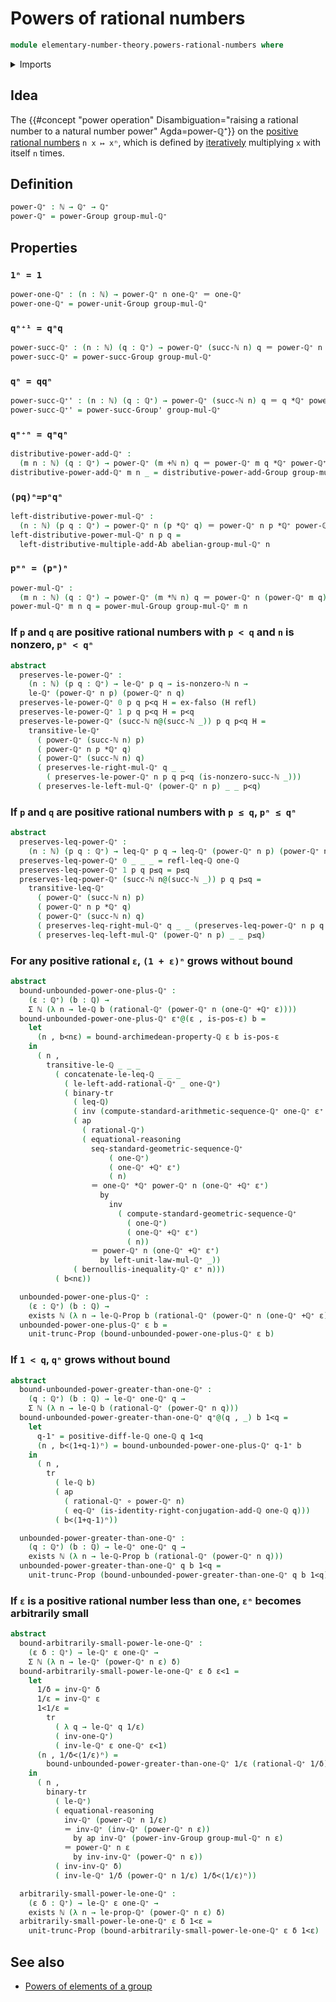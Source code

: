 # Powers of rational numbers

```agda
module elementary-number-theory.powers-rational-numbers where
```

<details><summary>Imports</summary>

```agda
open import elementary-number-theory.multiplicative-monoid-of-rational-numbers
open import group-theory.powers-of-elements-monoids
open import foundation.identity-types
```

</details>

## Idea

The
{{#concept "power operation" Disambiguation="raising a rational number to a natural number power" Agda=power-ℚ⁺}}
on the [positive](elementary-number-theory.positive-rational-numbers.md)
[rational numbers](elementary-number-theory.rational-numbers.md) `n x ↦ xⁿ`,
which is defined by [iteratively](foundation.iterating-functions.md) multiplying
`x` with itself `n` times.

## Definition

```agda
power-ℚ⁺ : ℕ → ℚ⁺ → ℚ⁺
power-ℚ⁺ = power-Group group-mul-ℚ⁺
```

## Properties

### `1ⁿ = 1`

```agda
power-one-ℚ⁺ : (n : ℕ) → power-ℚ⁺ n one-ℚ⁺ ＝ one-ℚ⁺
power-one-ℚ⁺ = power-unit-Group group-mul-ℚ⁺
```

### `qⁿ⁺¹ = qⁿq`

```agda
power-succ-ℚ⁺ : (n : ℕ) (q : ℚ⁺) → power-ℚ⁺ (succ-ℕ n) q ＝ power-ℚ⁺ n q *ℚ⁺ q
power-succ-ℚ⁺ = power-succ-Group group-mul-ℚ⁺
```

### `qⁿ = qqⁿ`

```agda
power-succ-ℚ⁺' : (n : ℕ) (q : ℚ⁺) → power-ℚ⁺ (succ-ℕ n) q ＝ q *ℚ⁺ power-ℚ⁺ n q
power-succ-ℚ⁺' = power-succ-Group' group-mul-ℚ⁺
```

### `qᵐ⁺ⁿ = qᵐqⁿ`

```agda
distributive-power-add-ℚ⁺ :
  (m n : ℕ) (q : ℚ⁺) → power-ℚ⁺ (m +ℕ n) q ＝ power-ℚ⁺ m q *ℚ⁺ power-ℚ⁺ n q
distributive-power-add-ℚ⁺ m n _ = distributive-power-add-Group group-mul-ℚ⁺ m n
```

### `(pq)ⁿ=pⁿqⁿ`

```agda
left-distributive-power-mul-ℚ⁺ :
  (n : ℕ) (p q : ℚ⁺) → power-ℚ⁺ n (p *ℚ⁺ q) ＝ power-ℚ⁺ n p *ℚ⁺ power-ℚ⁺ n q
left-distributive-power-mul-ℚ⁺ n p q =
  left-distributive-multiple-add-Ab abelian-group-mul-ℚ⁺ n
```

### `pᵐⁿ = (pᵐ)ⁿ`

```agda
power-mul-ℚ⁺ :
  (m n : ℕ) (q : ℚ⁺) → power-ℚ⁺ (m *ℕ n) q ＝ power-ℚ⁺ n (power-ℚ⁺ m q)
power-mul-ℚ⁺ m n q = power-mul-Group group-mul-ℚ⁺ m n
```

### If `p` and `q` are positive rational numbers with `p < q` and `n` is nonzero, `pⁿ < qⁿ`

```agda
abstract
  preserves-le-power-ℚ⁺ :
    (n : ℕ) (p q : ℚ⁺) → le-ℚ⁺ p q → is-nonzero-ℕ n →
    le-ℚ⁺ (power-ℚ⁺ n p) (power-ℚ⁺ n q)
  preserves-le-power-ℚ⁺ 0 p q p<q H = ex-falso (H refl)
  preserves-le-power-ℚ⁺ 1 p q p<q H = p<q
  preserves-le-power-ℚ⁺ (succ-ℕ n@(succ-ℕ _)) p q p<q H =
    transitive-le-ℚ⁺
      ( power-ℚ⁺ (succ-ℕ n) p)
      ( power-ℚ⁺ n p *ℚ⁺ q)
      ( power-ℚ⁺ (succ-ℕ n) q)
      ( preserves-le-right-mul-ℚ⁺ q _ _
        ( preserves-le-power-ℚ⁺ n p q p<q (is-nonzero-succ-ℕ _)))
      ( preserves-le-left-mul-ℚ⁺ (power-ℚ⁺ n p) _ _ p<q)
```

### If `p` and `q` are positive rational numbers with `p ≤ q`, `pⁿ ≤ qⁿ`

```agda
abstract
  preserves-leq-power-ℚ⁺ :
    (n : ℕ) (p q : ℚ⁺) → leq-ℚ⁺ p q → leq-ℚ⁺ (power-ℚ⁺ n p) (power-ℚ⁺ n q)
  preserves-leq-power-ℚ⁺ 0 _ _ _ = refl-leq-ℚ one-ℚ
  preserves-leq-power-ℚ⁺ 1 p q p≤q = p≤q
  preserves-leq-power-ℚ⁺ (succ-ℕ n@(succ-ℕ _)) p q p≤q =
    transitive-leq-ℚ⁺
      ( power-ℚ⁺ (succ-ℕ n) p)
      ( power-ℚ⁺ n p *ℚ⁺ q)
      ( power-ℚ⁺ (succ-ℕ n) q)
      ( preserves-leq-right-mul-ℚ⁺ q _ _ (preserves-leq-power-ℚ⁺ n p q p≤q))
      ( preserves-leq-left-mul-ℚ⁺ (power-ℚ⁺ n p) _ _ p≤q)
```

### For any positive rational `ε`, `(1 + ε)ⁿ` grows without bound

```agda
abstract
  bound-unbounded-power-one-plus-ℚ⁺ :
    (ε : ℚ⁺) (b : ℚ) →
    Σ ℕ (λ n → le-ℚ b (rational-ℚ⁺ (power-ℚ⁺ n (one-ℚ⁺ +ℚ⁺ ε))))
  bound-unbounded-power-one-plus-ℚ⁺ ε⁺@(ε , is-pos-ε) b =
    let
      (n , b<nε) = bound-archimedean-property-ℚ ε b is-pos-ε
    in
      ( n ,
        transitive-le-ℚ _ _ _
          ( concatenate-le-leq-ℚ _ _ _
            ( le-left-add-rational-ℚ⁺ _ one-ℚ⁺)
            ( binary-tr
              ( leq-ℚ)
              ( inv (compute-standard-arithmetic-sequence-ℚ⁺ one-ℚ⁺ ε⁺ n))
              ( ap
                ( rational-ℚ⁺)
                ( equational-reasoning
                  seq-standard-geometric-sequence-ℚ⁺
                      ( one-ℚ⁺)
                      ( one-ℚ⁺ +ℚ⁺ ε⁺)
                      ( n)
                  ＝ one-ℚ⁺ *ℚ⁺ power-ℚ⁺ n (one-ℚ⁺ +ℚ⁺ ε⁺)
                    by
                      inv
                        ( compute-standard-geometric-sequence-ℚ⁺
                          ( one-ℚ⁺)
                          ( one-ℚ⁺ +ℚ⁺ ε⁺)
                          ( n))
                  ＝ power-ℚ⁺ n (one-ℚ⁺ +ℚ⁺ ε⁺)
                    by left-unit-law-mul-ℚ⁺ _))
              ( bernoullis-inequality-ℚ⁺ ε⁺ n)))
          ( b<nε))

  unbounded-power-one-plus-ℚ⁺ :
    (ε : ℚ⁺) (b : ℚ) →
    exists ℕ (λ n → le-ℚ-Prop b (rational-ℚ⁺ (power-ℚ⁺ n (one-ℚ⁺ +ℚ⁺ ε))))
  unbounded-power-one-plus-ℚ⁺ ε b =
    unit-trunc-Prop (bound-unbounded-power-one-plus-ℚ⁺ ε b)
```

### If `1 < q`, `qⁿ` grows without bound

```agda
abstract
  bound-unbounded-power-greater-than-one-ℚ⁺ :
    (q : ℚ⁺) (b : ℚ) → le-ℚ⁺ one-ℚ⁺ q →
    Σ ℕ (λ n → le-ℚ b (rational-ℚ⁺ (power-ℚ⁺ n q)))
  bound-unbounded-power-greater-than-one-ℚ⁺ q⁺@(q , _) b 1<q =
    let
      q-1⁺ = positive-diff-le-ℚ one-ℚ q 1<q
      (n , b<⟨1+q-1⟩ⁿ) = bound-unbounded-power-one-plus-ℚ⁺ q-1⁺ b
    in
      ( n ,
        tr
          ( le-ℚ b)
          ( ap
            ( rational-ℚ⁺ ∘ power-ℚ⁺ n)
            ( eq-ℚ⁺ (is-identity-right-conjugation-add-ℚ one-ℚ q)))
          ( b<⟨1+q-1⟩ⁿ))

  unbounded-power-greater-than-one-ℚ⁺ :
    (q : ℚ⁺) (b : ℚ) → le-ℚ⁺ one-ℚ⁺ q →
    exists ℕ (λ n → le-ℚ-Prop b (rational-ℚ⁺ (power-ℚ⁺ n q)))
  unbounded-power-greater-than-one-ℚ⁺ q b 1<q =
    unit-trunc-Prop (bound-unbounded-power-greater-than-one-ℚ⁺ q b 1<q)
```

### If `ε` is a positive rational number less than one, `εⁿ` becomes arbitrarily small

```agda
abstract
  bound-arbitrarily-small-power-le-one-ℚ⁺ :
    (ε δ : ℚ⁺) → le-ℚ⁺ ε one-ℚ⁺ →
    Σ ℕ (λ n → le-ℚ⁺ (power-ℚ⁺ n ε) δ)
  bound-arbitrarily-small-power-le-one-ℚ⁺ ε δ ε<1 =
    let
      1/δ = inv-ℚ⁺ δ
      1/ε = inv-ℚ⁺ ε
      1<1/ε =
        tr
          ( λ q → le-ℚ⁺ q 1/ε)
          ( inv-one-ℚ⁺)
          ( inv-le-ℚ⁺ ε one-ℚ⁺ ε<1)
      (n , 1/δ<⟨1/ε⟩ⁿ) =
        bound-unbounded-power-greater-than-one-ℚ⁺ 1/ε (rational-ℚ⁺ 1/δ) 1<1/ε
    in
      ( n ,
        binary-tr
          ( le-ℚ⁺)
          ( equational-reasoning
            inv-ℚ⁺ (power-ℚ⁺ n 1/ε)
            ＝ inv-ℚ⁺ (inv-ℚ⁺ (power-ℚ⁺ n ε))
              by ap inv-ℚ⁺ (power-inv-Group group-mul-ℚ⁺ n ε)
            ＝ power-ℚ⁺ n ε
              by inv-inv-ℚ⁺ (power-ℚ⁺ n ε))
          ( inv-inv-ℚ⁺ δ)
          ( inv-le-ℚ⁺ 1/δ (power-ℚ⁺ n 1/ε) 1/δ<⟨1/ε⟩ⁿ))

  arbitrarily-small-power-le-one-ℚ⁺ :
    (ε δ : ℚ⁺) → le-ℚ⁺ ε one-ℚ⁺ →
    exists ℕ (λ n → le-prop-ℚ⁺ (power-ℚ⁺ n ε) δ)
  arbitrarily-small-power-le-one-ℚ⁺ ε δ 1<ε =
    unit-trunc-Prop (bound-arbitrarily-small-power-le-one-ℚ⁺ ε δ 1<ε)
```

## See also

- [Powers of elements of a group](group-theory.powers-of-elements-groups.md)
